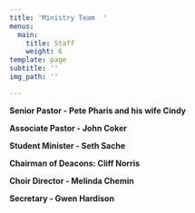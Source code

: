 ```yaml
---
title: 'Ministry Team  '
menus:
  main:
    title: Staff
    weight: 6
template: page
subtitle: ''
img_path: ''

---
```

**Senior Pastor - Pete Pharis and his wife Cindy**

**Associate Pastor - John Coker** 

**Student Minister - Seth Sache** 

**Chairman of Deacons: Cliff Norris**

**Choir Director - Melinda Chemin**

**Secretary - Gwen Hardison**